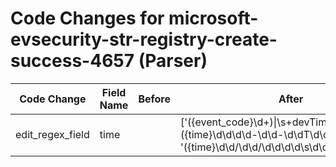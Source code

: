 # Code Changes for microsoft-evsecurity-str-registry-create-success-4657 (Parser)

| Code Change | Field Name | Before | After |
|-------------|------------|--------|-------|
| edit_regex_field | time |  | ['({event_code}\d+)\|\s+devTime=({time}\d\d\d\d-\d\d-\d\dT\d\d:\d\d:\d\d)', '({time}\d\d\/\d\d\/\d\d\d\d\s\d\d:\d\d:\d\d\s(AM|PM))', '({time}\d\d\d\d-\d\d-\d\dT\d\d:\d\d:\d\d)', '({time}\w+\s\d\d\s\d\d:\d\d:\d\d\s\d\d\d\d)\s+({event_code}4657)', '<TimeCreated SystemTime=(\'|")({time}\d\d\d\d-\d\d-\d\dT\d\d:\d\d:\d\d\.\d\d\d\d\d\d\d\d\dZ)'] |